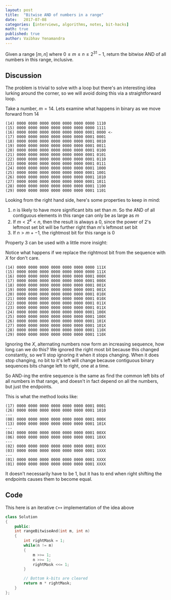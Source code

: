 ```yaml
---
layout: post
title:  "Bitwise AND of numbers in a range"
date:   2017-07-08
categories: [interviews, algorithms, notes, bit-hacks]
math: true
published: true
author: Vaibhav Yenamandra
---
```


Given a range $[m, n]$ where $0 \leq m \leq n \leq 2^{31} - 1$, return the bitwise AND of all numbers in this range, inclusive.

## Discussion
The problem is trivial to solve with a loop but there's an interesting idea lurking around the corner, so we will avoid doing this via a straightforward loop.

Take a number, $m = 14$. Lets examine what happens in binary as we move forward from 14

```
(14) 0000 0000 0000 0000 0000 0000 0000 1110
(15) 0000 0000 0000 0000 0000 0000 0000 1111
(16) 0000 0000 0000 0000 0000 0000 0001 0000 <-
(17) 0000 0000 0000 0000 0000 0000 0001 0001
(18) 0000 0000 0000 0000 0000 0000 0001 0010
(19) 0000 0000 0000 0000 0000 0000 0001 0011
(20) 0000 0000 0000 0000 0000 0000 0001 0100
(21) 0000 0000 0000 0000 0000 0000 0001 0101
(22) 0000 0000 0000 0000 0000 0000 0001 0110
(23) 0000 0000 0000 0000 0000 0000 0001 0111
(24) 0000 0000 0000 0000 0000 0000 0001 1000
(25) 0000 0000 0000 0000 0000 0000 0001 1001
(26) 0000 0000 0000 0000 0000 0000 0001 1010
(27) 0000 0000 0000 0000 0000 0000 0001 1011
(28) 0000 0000 0000 0000 0000 0000 0001 1100
(29) 0000 0000 0000 0000 0000 0000 0001 1101
```
Looking from the right hand side, here's some properties to keep in mind:

1. $n$ is likely to have more significant bits set than $m$. So the AND of all contiguous elements in this range can only be as large as $m$
2. If $m < 2^k < n$, then the result is always a $0$, since the power of $2$'s leftmost set bit will be further right than $m$'s leftmost set bit
3. If $n > m + -1$, the rightmost bit for this range is $0$

Property $3$ can be used with a little more insight:

Notice what happens if we replace the rightmost bit from the sequence with $X$ for don't care.
```
(14) 0000 0000 0000 0000 0000 0000 0000 111X
(15) 0000 0000 0000 0000 0000 0000 0000 111X
(16) 0000 0000 0000 0000 0000 0000 0001 000X
(17) 0000 0000 0000 0000 0000 0000 0001 000X
(18) 0000 0000 0000 0000 0000 0000 0001 001X
(19) 0000 0000 0000 0000 0000 0000 0001 001X
(20) 0000 0000 0000 0000 0000 0000 0001 010X
(21) 0000 0000 0000 0000 0000 0000 0001 010X
(22) 0000 0000 0000 0000 0000 0000 0001 011X
(23) 0000 0000 0000 0000 0000 0000 0001 011X
(24) 0000 0000 0000 0000 0000 0000 0001 100X
(25) 0000 0000 0000 0000 0000 0000 0001 100X
(26) 0000 0000 0000 0000 0000 0000 0001 101X
(27) 0000 0000 0000 0000 0000 0000 0001 101X
(28) 0000 0000 0000 0000 0000 0000 0001 110X
(29) 0000 0000 0000 0000 0000 0000 0001 110X
```
Ignoring the $X$, alternating numbers now form an increasing sequence, how long can we do this? We ignored the right most bit because this changed constantly, so we'll stop ignoring it when it stops changing. When it does stop changing, no bit to it's left will change because contiguous binary sequences bits change left to right, one at a time.

So AND-ing the entire sequence is the same as find the common left bits of all numbers in that range, and doesn't in fact depend on all the numbers, but just the endpoints.

This is what the method looks like:
```
(17) 0000 0000 0000 0000 0000 0000 0001 0001
(26) 0000 0000 0000 0000 0000 0000 0001 1010
---
(08) 0000 0000 0000 0000 0000 0000 0001 000X
(13) 0000 0000 0000 0000 0000 0000 0001 101X
---
(04) 0000 0000 0000 0000 0000 0000 0001 00XX
(06) 0000 0000 0000 0000 0000 0000 0001 10XX
---
(02) 0000 0000 0000 0000 0000 0000 0001 0XXX
(03) 0000 0000 0000 0000 0000 0000 0001 1XXX
---
(01) 0000 0000 0000 0000 0000 0000 0001 XXXX
(01) 0000 0000 0000 0000 0000 0000 0001 XXXX
```

It doesn't necessarily have to be $1$, but it has to end when right shifting the endpoints causes them to become equal.

## Code
This here is an iterative `C++` implementation of the idea above
```cpp
class Solution
{
    public:
    int rangeBitwiseAnd(int m, int n)
    {
        int rightMask = 1;
        while(n != m)
        {
            m >>= 1;
            n >>= 1;
            rightMask <<= 1;
        }

        // Bottom k-bits are cleared
        return m * rightMask;
    }
};
```
